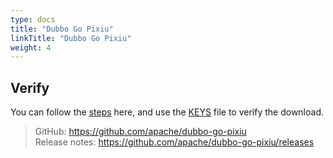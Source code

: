 ```yaml
---
type: docs
title: "Dubbo Go Pixiu"
linkTitle: "Dubbo Go Pixiu"
weight: 4
---
```


## Verify

You can follow the [steps](https://www.apache.org/info/verification) here, and use the [KEYS](https://downloads.apache.org/dubbo/KEYS) file to verify the download.

> GitHub: https://github.com/apache/dubbo-go-pixiu \
> Release notes: https://github.com/apache/dubbo-go-pixiu/releases
>